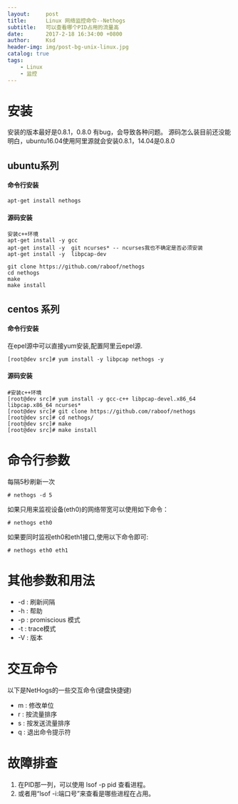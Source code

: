 ```yaml
---
layout:     post
title:      Linux 网络监控命令--Nethogs  
subtitle:   可以查看哪个PID占用的流量高
date:       2017-2-18 16:34:00 +0800
author:     Ksd
header-img: img/post-bg-unix-linux.jpg
catalog: true
tags:
    - Linux
    - 监控
---
```


# 安装  

安装的版本最好是0.8.1，0.8.0 有bug，会导致各种问题。
源码怎么装目前还没能明白，ubuntu16.04使用阿里源就会安装0.8.1，14.04是0.8.0

## ubuntu系列

#### 命令行安装  
```
apt-get install nethogs  
```  
#### 源码安装  
```
安装c++环境
apt-get install -y gcc
apt-get install -y  git ncurses* -- ncurses我也不确定是否必须安装
apt-get install -y  libpcap-dev

git clone https://github.com/raboof/nethogs
cd nethogs
make
make install  
```  

## centos 系列


#### 命令行安装  

在epel源中可以直接yum安装,配置阿里云epel源.  
```
[root@dev src]# yum install -y libpcap nethogs -y  
```  

#### 源码安装  

```
#安装c++环境
[root@dev src]# yum install -y gcc-c++ libpcap-devel.x86_64 libpcap.x86_64 ncurses*
[root@dev src]# git clone https://github.com/raboof/nethogs
[root@dev src]# cd nethogs/
[root@dev src]# make
[root@dev src]# make install
```  


# 命令行参数  

每隔5秒刷新一次  
```
# nethogs -d 5  
```  

如果只用来监视设备(eth0)的网络带宽可以使用如下命令：  
```
# nethogs eth0  
```  

如果要同时监视eth0和eth1接口,使用以下命令即可:  
```
# nethogs eth0 eth1  
```  

# 其他参数和用法  

- -d : 刷新间隔
- -h : 帮助
- -p : promiscious 模式
- -t : trace模式
- -V : 版本  


# 交互命令

以下是NetHogs的一些交互命令(键盘快捷键)  

- m : 修改单位
- r : 按流量排序
- s : 按发送流量排序
- q : 退出命令提示符

# 故障排查  

1. 在PID那一列，可以使用 lsof -p pid 查看进程。
2. 或者用“lsof -i:端口号”来查看是哪些进程在占用。

